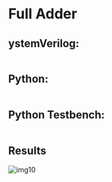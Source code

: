 # Full Adder



## ystemVerilog:
```systemverilog

```


## Python:
```python

```


## Python Testbench:
```python

```


## Results
![img10](mages/img10ng)
